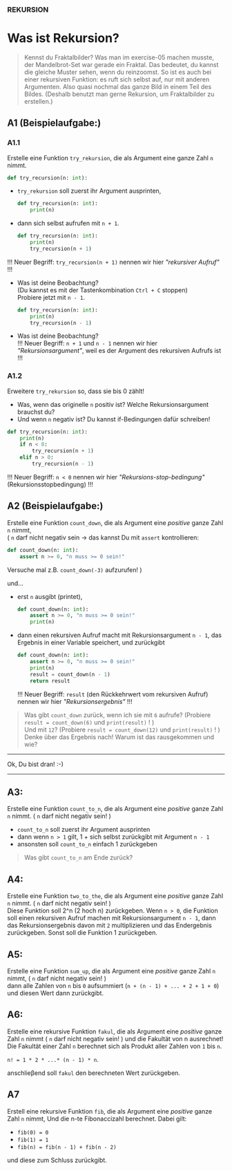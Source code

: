 ### REKURSION 
# Was ist Rekursion?
> Kennst du Fraktalbilder? Was man im exercise-05 machen musste,
> der Mandelbrot-Set war gerade ein Fraktal.
> Das bedeutet, du kannst die gleiche Muster sehen, wenn du reinzoomst.
> So ist es auch bei einer rekursiven Funktion: es ruft sich selbst auf,
> nur mit anderen Argumenten. Also quasi nochmal das ganze Bild
> in einem Teil des Bildes.
> (Deshalb benutzt man gerne Rekursion, um Fraktalbilder zu erstellen.)

## A1 (Beispielaufgabe:)
### A1.1 
Erstelle eine Funktion `try_rekursion`, die als Argument eine ganze Zahl `n` nimmt.
  ```py
  def try_recursion(n: int):
  ```
- `try_rekursion` soll zuerst ihr Argument ausprinten, 
  ```py
  def try_recursion(n: int):
      print(n)
  ```
- dann sich selbst aufrufen mit `n + 1`.
  ```py
  def try_recursion(n: int):
      print(n)
      try_recursion(n + 1)
  ```
!!! Neuer Begriff:  `try_recursion(n + 1)` nennen wir hier _"rekursiver Aufruf"_ !!!

- Was ist deine Beobachtung?  
  (Du kannst es mit der Tastenkombination `Ctrl + C` stoppen)  
  Probiere jetzt mit `n - 1`.
  ```py
  def try_recursion(n: int):
      print(n)
      try_recursion(n - 1)
  ```
- Was ist deine Beobachtung?  
!!! Neuer Begriff:  `n + 1` und `n - 1` nennen wir hier _"Rekursionsargument"_, weil es der Argument des rekursiven Aufrufs ist !!!

### A1.2 
Erweitere `try_rekursion` so, dass sie bis 0 zählt!
- Was, wenn das originelle `n` positiv ist? Welche Rekursionsargument brauchst du?
- Und wenn `n` negativ ist? Du kannst if-Bedingungen dafür schreiben!
```py
def try_recursion(n: int):
    print(n)
    if n < 0:
        try_recursion(n + 1)
    elif n > 0:
        try_recursion(n - 1)
```
!!! Neuer Begriff: `n < 0` nennen wir hier _"Rekursions-stop-bedingung"_ (Rekursionsstopbedingung) !!!



## A2 (Beispielaufgabe:)
Erstelle eine Funktion `count_down`, die als Argument eine *positive* ganze Zahl `n` nimmt,  
( `n` darf nicht negativ sein -> das kannst Du mit `assert` kontrollieren:
```py
def count_down(n: int):
    assert n >= 0, "n muss >= 0 sein!"
```
Versuche mal z.B. `count_down(-3)` aufzurufen! )  
  
und...
- erst `n` ausgibt (printet),
  ```py
  def count_down(n: int):
      assert n >= 0, "n muss >= 0 sein!"
      print(n)
  ```
- dann einen rekursiven Aufruf macht mit Rekursionsargument `n - 1`, das Ergebnis in einer Variable speichert, und zurückgibt
  ```py
  def count_down(n: int):
      assert n >= 0, "n muss >= 0 sein!"
      print(n)
      result = count_down(n - 1)
      return result
  ```
  !!! Neuer Begriff: `result` (den Rückkehrwert vom rekursiven Aufruf) nennen wir hier _"Rekursionsergebnis"_ !!!  

> Was gibt `count_down` zurück, wenn ich sie mit `6` aufrufe? (Probiere `result = count_down(6)` und `print(result)` ! )  
> Und mit `12`? (Probiere `result = count_down(12)` und `print(result)` ! )  
> Denke über das Ergebnis nach! Warum ist das rausgekommen und wie?

---

Ok, Du bist dran! :-)

---

## A3:
Erstelle eine Funktion `count_to_n`, die als Argument eine *positive* ganze Zahl `n` nimmt. ( `n` darf nicht negativ sein! )
- `count_to_n` soll zuerst ihr Argument ausprinten
- dann wenn `n > 1` gilt,  1 + sich selbst zurückgibt mit Argument `n - 1`
- ansonsten soll `count_to_n` einfach 1 zurückgeben
> Was gibt `count_to_n` am Ende zurück?

## A4:
Erstelle eine Funktion `two_to_the`, die als Argument eine *positive* ganze Zahl `n` nimmt. ( `n` darf nicht negativ sein! )  
Diese Funktion soll 2^n (2 hoch n) zurückgeben. Wenn `n > 0`, die Funktion soll einen rekursiven Aufruf machen mit Rekursionsargument `n - 1`,
dann das Rekursionsergebnis davon mit `2` multiplizieren und das Endergebnis zurückgeben.
Sonst soll die Funktion 1 zurückgeben.

## A5:
Erstelle eine Funktion `sum_up`, die als Argument eine *positive* ganze Zahl `n` nimmt, ( `n` darf nicht negativ sein! )  
dann alle Zahlen von `n` bis `0` aufsummiert (`n + (n - 1) + ... + 2 + 1 + 0`) und diesen Wert dann zurückgibt.

## A6:
Erstelle eine rekursive Funktion `fakul`,  die als Argument eine *positive* ganze Zahl `n` nimmt ( `n` darf nicht negativ sein! )
und die Fakultät von n ausrechnet! Die Fakultät einer Zahl `n` berechnet sich 
als Produkt aller Zahlen von `1` bis `n`.

`n! = 1 * 2 * ...* (n - 1) * n`.

anschlieβend soll `fakul` den berechneten Wert zurückgeben.

## A7
Erstell eine rekursive Funktion `fib`, die als Argument eine *positive* ganze Zahl `n` nimmt,
Und die n-te Fibonaccizahl berechnet.
Dabei gilt:
- `fib(0) = 0`
- `fib(1) = 1`
- `fib(n) = fib(n - 1) + fib(n - 2)`

und diese zum Schluss zurückgibt.
